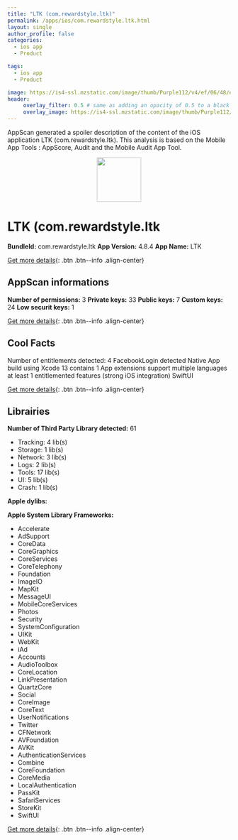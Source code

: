 ```yaml
---
title: "LTK (com.rewardstyle.ltk)"
permalink: /apps/ios/com.rewardstyle.ltk.html
layout: single
author_profile: false
categories: 
  - ios app 
  - Product 

tags: 
  - ios app 
  - Product 

image: https://is4-ssl.mzstatic.com/image/thumb/Purple112/v4/ef/06/48/ef064874-5d99-d7c8-7f31-d721d888b5dd/AppIcon-1x_U007emarketing-0-7-0-85-220.png/512x512bb.jpg
header: 
     overlay_filter: 0.5 # same as adding an opacity of 0.5 to a black background
     overlay_image: https://is4-ssl.mzstatic.com/image/thumb/Purple112/v4/ef/06/48/ef064874-5d99-d7c8-7f31-d721d888b5dd/AppIcon-1x_U007emarketing-0-7-0-85-220.png/512x512bb.jpg
---
```

AppScan generated a spoiler description of the content of the iOS application LTK (com.rewardstyle.ltk). This analysis is based on the Mobile App Tools : AppScore, Audit and the Mobile Audit App Tool.

  
  
<div style="text-align: center;"><img src="https://is4-ssl.mzstatic.com/image/thumb/Purple112/v4/ef/06/48/ef064874-5d99-d7c8-7f31-d721d888b5dd/AppIcon-1x_U007emarketing-0-7-0-85-220.png/512x512bb.jpg" width="100" height="100"></div>  
  
# LTK (com.rewardstyle.ltk

**BundleId:** com.rewardstyle.ltk
**App Version:** 4.8.4
**App Name:** LTK


[Get more details](/pricing.html){: .btn .btn--info .align-center}  
  
## AppScan informations 

**Number of permissions:** 3
**Private keys:** 33
**Public keys:** 7
**Custom keys:** 24
**Low securit keys:** 1
  
[Get more details](/pricing.html){: .btn .btn--info .align-center}

## Cool Facts

Number of entitlements detected: 4
FacebookLogin detected
Native App
build using Xcode 13
contains 1 App extensions
support multiple languages
at least 1 entitlemented features (strong iOS integration)
SwiftUI
  
[Get more details](/pricing.html){: .btn .btn--info .align-center}

## Librairies 
**Number of Third Party Library detected:** 61
- Tracking: 4 lib(s)
- Storage: 1 lib(s)
- Network: 3 lib(s)
- Logs: 2 lib(s)
- Tools: 17 lib(s)
- UI: 5 lib(s)
- Crash: 1 lib(s)

**Apple dylibs:**


**Apple System Library Frameworks:**
- Accelerate
- AdSupport
- CoreData
- CoreGraphics
- CoreServices
- CoreTelephony
- Foundation
- ImageIO
- MapKit
- MessageUI
- MobileCoreServices
- Photos
- Security
- SystemConfiguration
- UIKit
- WebKit
- iAd
- Accounts
- AudioToolbox
- CoreLocation
- LinkPresentation
- QuartzCore
- Social
- CoreImage
- CoreText
- UserNotifications
- Twitter
- CFNetwork
- AVFoundation
- AVKit
- AuthenticationServices
- Combine
- CoreFoundation
- CoreMedia
- LocalAuthentication
- PassKit
- SafariServices
- StoreKit
- SwiftUI


  
[Get more details](/pricing.html){: .btn .btn--info .align-center}

